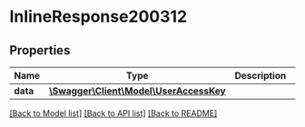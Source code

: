 # InlineResponse200312

## Properties
Name | Type | Description | Notes
------------ | ------------- | ------------- | -------------
**data** | [**\Swagger\Client\Model\UserAccessKey**](UserAccessKey.md) |  | [optional] 

[[Back to Model list]](../../README.md#documentation-for-models) [[Back to API list]](../../README.md#documentation-for-api-endpoints) [[Back to README]](../../README.md)

